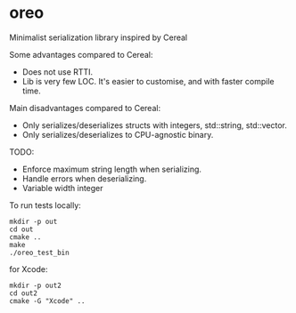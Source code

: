# oreo

Minimalist serialization library inspired by Cereal

Some advantages compared to Cereal:
* Does not use RTTI.
* Lib is very few LOC. It's easier to customise, and with faster compile time.

Main disadvantages compared to Cereal:
* Only serializes/deserializes structs with integers, std::string, std::vector.
* Only serializes/deserializes to CPU-agnostic binary.

TODO:
* Enforce maximum string length when serializing.
* Handle errors when deserializing.
* Variable width integer

To run tests locally:

```
mkdir -p out
cd out
cmake ..
make
./oreo_test_bin
```

for Xcode:
```
mkdir -p out2
cd out2
cmake -G "Xcode" ..
```
